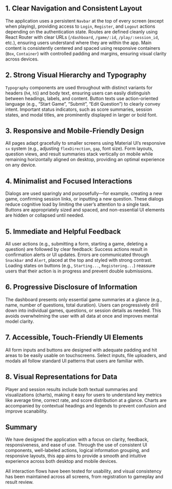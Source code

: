 ## 1. Clear Navigation and Consistent Layout

The application uses a persistent `Navbar` at the top of every screen (except when playing), providing access to `Login`, `Register`, and `Logout` actions depending on the authentication state.
Routes are defined cleanly using React Router with clear URLs (`/dashboard`, `/game/:id`, `/play/:session_id`, etc.), ensuring users understand where they are within the app.
Main content is consistently centered and spaced using responsive containers (`Box`, `Container`) with controlled padding and margins, ensuring visual clarity across devices.

## 2. Strong Visual Hierarchy and Typography

`Typography` components are used throughout with distinct variants for headers (`h4`, `h5`) and body text, ensuring users can easily distinguish between headings, labels, and content.
Button texts use action-oriented language (e.g., “Start Game”, “Submit”, “Edit Question”) to clearly convey intent.
Important status indicators, such as score summaries, session states, and modal titles, are prominently displayed in larger or bold font.

## 3. Responsive and Mobile-Friendly Design

All pages adapt gracefully to smaller screens using Material UI’s responsive `sx` system (e.g., adjusting `flexDirection`, `gap`, font size).
Form layouts, question views, and result summaries stack vertically on mobile while remaining horizontally aligned on desktop, providing an optimal experience on any device.

## 4. Minimalist and Focused Interactions

Dialogs are used sparingly and purposefully—for example, creating a new game, confirming session links, or inputting a new question. These dialogs reduce cognitive load by limiting the user’s attention to a single task.
Buttons are appropriately sized and spaced, and non-essential UI elements are hidden or collapsed until needed.

## 5. Immediate and Helpful Feedback

All user actions (e.g., submitting a form, starting a game, deleting a question) are followed by clear feedback:
Success actions result in confirmation alerts or UI updates.
Errors are communicated through `Snackbar` and `Alert`, placed at the top and styled with strong contrast.
Loading states on buttons (e.g., `Starting...`, `Registering...`) reassure users that their action is in progress and prevent double submissions.

## 6. Progressive Disclosure of Information

The dashboard presents only essential game summaries at a glance (e.g., name, number of questions, total duration).
Users can progressively drill down into individual games, questions, or session details as needed.
This avoids overwhelming the user with all data at once and improves mental model clarity.

## 7. Accessible, Touch-Friendly UI Elements

All form inputs and buttons are designed with adequate padding and hit areas to be easily usable on touchscreens.
Select inputs, file uploaders, and modals all follow standard UI patterns that users are familiar with.

## 8. Visual Representations for Data

Player and session results include both textual summaries and visualizations (charts), making it easy for users to understand key metrics like average time, correct rate, and score distribution at a glance.
Charts are accompanied by contextual headings and legends to prevent confusion and improve scanability.

## Summary

We have designed the application with a focus on clarity, feedback, responsiveness, and ease of use. Through the use of consistent UI components, well-labeled actions, logical information grouping, and responsive layouts, this app aims to provide a smooth and intuitive experience across both desktop and mobile devices.

All interaction flows have been tested for usability, and visual consistency has been maintained across all screens, from registration to gameplay and result review.